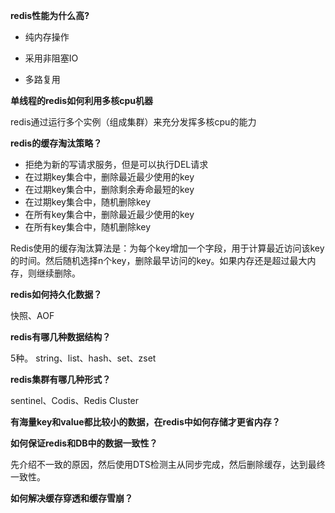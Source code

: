 **redis性能为什么高?**

- 纯内存操作

- 采用非阻塞IO
- 多路复用



**单线程的redis如何利用多核cpu机器**

redis通过运行多个实例（组成集群）来充分发挥多核cpu的能力



**redis的缓存淘汰策略？**

- 拒绝为新的写请求服务，但是可以执行DEL请求
- 在过期key集合中，删除最近最少使用的key
- 在过期key集合中，删除剩余寿命最短的key
- 在过期key集合中，随机删除key
- 在所有key集合中，删除最近最少使用的key
- 在所有key集合中，随机删除key

Redis使用的缓存淘汰算法是：为每个key增加一个字段，用于计算最近访问该key的时间。然后随机选择n个key，删除最早访问的key。如果内存还是超过最大内存，则继续删除。



**redis如何持久化数据？**

快照、AOF



**redis有哪几种数据结构？**

5种。 string、list、hash、set、zset



**redis集群有哪几种形式？**

sentinel、Codis、Redis Cluster



**有海量key和value都比较小的数据，在redis中如何存储才更省内存？**



**如何保证redis和DB中的数据一致性？**

先介绍不一致的原因，然后使用DTS检测主从同步完成，然后删除缓存，达到最终一致性。



**如何解决缓存穿透和缓存雪崩？**



